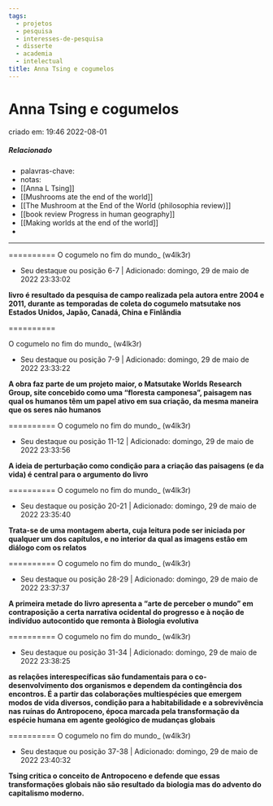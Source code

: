 ```yaml
---
tags:
  - projetos
  - pesquisa
  - interesses-de-pesquisa
  - disserte
  - academia
  - intelectual
title: Anna Tsing e cogumelos
---
```

# Anna Tsing e cogumelos
criado em: 19:46 2022-08-01

##### Relacionado
- palavras-chave: 
- notas:
- [[Anna L Tsing]]
- [[Mushrooms ate the end of the world]]
- [[The Mushroom at the End of the World (philosophia review)]]
- [[book review Progress in human geography]]
- [[Making worlds at the end of the world]]
- 

---

==========
O cogumelo no fim do mundo_ (w4lk3r)
- Seu destaque ou posição 6-7 | Adicionado: domingo, 29 de maio de 2022 23:33:02

**livro é resultado da pesquisa de campo realizada pela autora entre 2004 e 2011, durante as temporadas de coleta do cogumelo matsutake nos Estados Unidos, Japão, Canadá, China e Finlândia**

==========

O cogumelo no fim do mundo_ (w4lk3r)
- Seu destaque ou posição 7-9 | Adicionado: domingo, 29 de maio de 2022 23:33:22

**A obra faz parte de um projeto maior, o Matsutake Worlds Research Group, site concebido como uma “floresta camponesa”, paisagem nas qual os humanos têm um papel ativo em sua criação, da mesma maneira que os seres não humanos**

==========
O cogumelo no fim do mundo_ (w4lk3r)
- Seu destaque ou posição 11-12 | Adicionado: domingo, 29 de maio de 2022 23:33:56

**A ideia de perturbação como condição para a criação das paisagens (e da vida) é central para o argumento do livro**

==========
O cogumelo no fim do mundo_ (w4lk3r)
- Seu destaque ou posição 20-21 | Adicionado: domingo, 29 de maio de 2022 23:35:40

**Trata-se de uma montagem aberta, cuja leitura pode ser iniciada por qualquer um dos capítulos, e no interior da qual as imagens estão em diálogo com os relatos**

==========
O cogumelo no fim do mundo_ (w4lk3r)
- Seu destaque ou posição 28-29 | Adicionado: domingo, 29 de maio de 2022 23:37:37

**A primeira metade do livro apresenta a “arte de perceber o mundo” em contraposição a certa narrativa ocidental do progresso e à noção de indivíduo autocontido que remonta à Biologia evolutiva**

==========
O cogumelo no fim do mundo_ (w4lk3r)
- Seu destaque ou posição 31-34 | Adicionado: domingo, 29 de maio de 2022 23:38:25

**as relações interespecíficas são fundamentais para o co-desenvolvimento dos organismos e dependem da contingência dos encontros. É a partir das colaborações multiespécies que emergem modos de vida diversos, condição para a habitabilidade e a sobrevivência nas ruínas do Antropoceno, época marcada pela transformação da espécie humana em agente geológico de mudanças globais**

==========
O cogumelo no fim do mundo_ (w4lk3r)
- Seu destaque ou posição 37-38 | Adicionado: domingo, 29 de maio de 2022 23:40:32

**Tsing critica o conceito de Antropoceno e defende que essas transformações globais não são resultado da biologia mas do advento do capitalismo moderno.**
